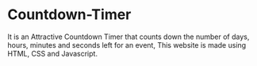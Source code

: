 # Countdown-Timer
It is an Attractive Countdown Timer that counts down the number of days, hours, minutes and seconds left for an event, This website is made using HTML, CSS and Javascript.
